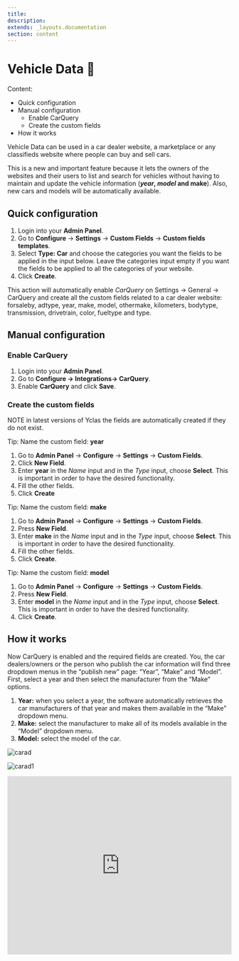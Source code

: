 ```yaml
---
title:
description:
extends: _layouts.documentation
section: content
---
```


# Vehicle Data 🚗 
Content:
- Quick configuration
- Manual configuration
    - Enable CarQuery
    -  Create the custom fields
- How it works


Vehicle Data can be used in a car dealer website, a marketplace or any classifieds website where people can buy and sell cars. 

This is a new and important feature because it lets the owners of the websites and their users to list and search for vehicles without having to maintain and update the vehicle information (**_year_,  _model_  and make**).  Also, new cars and models will be automatically available.

## Quick configuration

1.  Login into your **Admin Panel**.
2.  Go to  **Configure** -> **Settings** -> **Custom Fields**  ->  **Custom fields templates**.
3.  Select  **Type: Car**  and choose the categories you want the fields to be applied in the input below. Leave the categories input empty if you want the fields to be applied to all the categories of your website.
4.  Click  **Create**.

This action will automatically enable  _CarQuery_  on Settings -> General -> CarQuery and create all the custom fields related to a car dealer website: forsaleby, adtype, year, make, model, othermake, kilometers, bodytype, transmission, drivetrain, color, fueltype and type.

## Manual configuration

### Enable CarQuery

1.  Login into your **Admin Panel**.
2.  Go to  **Configure -> Integrations-> CarQuery**.
3.  Enable  **CarQuery**  and click  **Save**.


### Create the custom fields
NOTE in latest versions of Yclas the fields are automatically created if they do not exist.

Tip: Name the custom field: **year** 

1.  Go to **Admin Panel** ->  **Configure** -> **Settings** -> **Custom Fields**.
2.  Click  **New Field**.
3.  Enter  **year**  in the  _Name_  input and in the  _Type_  input, choose  **Select**. This is important in order to have the desired functionality.
4.  Fill the other fields.
5.  Click  **Create**


Tip: Name the custom field: **make**

1.  Go to  **Admin Panel** -> **Configure** -> **Settings** -> **Custom Fields**.
2.  Press  **New Field**.
3.  Enter  **make**  in the  _Name_  input and in the  _Type_  input, choose  **Select**. This is important in order to have the desired functionality.
4.  Fill the other fields.
5.  Click  **Create**.


Tip: Name the custom field: **model**

1.  Go to  **Admin Panel** -> **Configure** -> **Settings** -> **Custom Fields**.
2.  Press  **New Field**.
3.  Enter  **model**  in the  _Name_  input and in the  _Type_  input, choose  **Select**. This is important in order to have the desired functionality.
4.  Click  **Create**.


## How it works

Now CarQuery is enabled and the required fields are created. You, the car dealers/owners or the person who publish the car information will find three dropdown menus in the “publish new” page: “Year”, “Make” and “Model”. First, select a year and then select the manufacturer from the “Make” options.

1.  **Year:**  when you select a year, the software automatically retrieves the car manufacturers of that year and makes them available in the “Make” dropdown menu.
2.  **Make:**  select the manufacturer to make all of its models available in the “Model” dropdown menu.
3.  **Model:**  select the model of the car.

![carad](/assets/images/carad.png)

![carad1](/assets/images/carad1.png)



<iframe width="100%" height="400px" src="https://www.youtube.com/embed/wGLlcOwTx74" title="Yclas video" frameborder="0" allow="accelerometer; autoplay; clipboard-write; encrypted-media; gyroscope; picture-in-picture" allowfullscreen></iframe>
 
